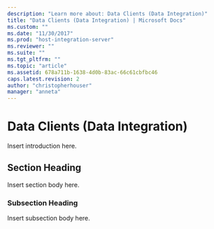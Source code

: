 ```yaml
---
description: "Learn more about: Data Clients (Data Integration)"
title: "Data Clients (Data Integration) | Microsoft Docs"
ms.custom: ""
ms.date: "11/30/2017"
ms.prod: "host-integration-server"
ms.reviewer: ""
ms.suite: ""
ms.tgt_pltfrm: ""
ms.topic: "article"
ms.assetid: 678a711b-1638-4d0b-83ac-66c61cbfbc46
caps.latest.revision: 2
author: "christopherhouser"
manager: "anneta"
---
```

# Data Clients (Data Integration)
Insert introduction here.  
  
## Section Heading  
 Insert section body here.  
  
### Subsection Heading  
 Insert subsection body here.
